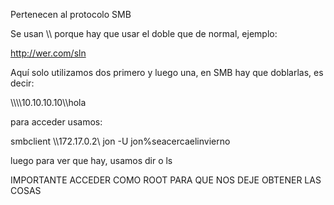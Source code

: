 
Pertenecen al protocolo SMB

Se usan \\\\ porque hay que usar el doble que de normal, ejemplo:

http://wer.com/sln

Aquí solo utilizamos dos primero y luego una, en SMB hay que doblarlas, es decir:

\\\\\\\\10.10.10.10\\\\hola 

para acceder usamos:

smbclient \\\\172.17.0.2\\ jon -U jon%seacercaelinvierno

luego para ver que hay, usamos dir o ls

IMPORTANTE ACCEDER COMO ROOT PARA QUE NOS DEJE OBTENER LAS COSAS

